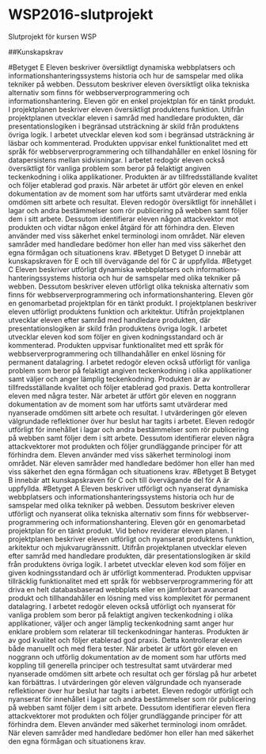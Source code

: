 # WSP2016-slutprojekt
Slutprojekt för kursen WSP


##Kunskapskrav

#Betyget E
Eleven beskriver översiktligt dynamiska webbplatsers och informations­hanterings­systems historia och hur de samspelar med olika tekniker på webben. Dessutom beskriver eleven översiktligt olika tekniska alternativ som finns för webbserver­programmering och informationshantering.
Eleven gör en enkel projektplan för en tänkt produkt. I projektplanen beskriver eleven översiktligt produktens funktion. Utifrån projektplanen utvecklar eleven i samråd med handledare produkten, där presentations­logiken i begränsad utsträckning är skild från produktens övriga logik. I arbetet utvecklar eleven kod som i begränsad utsträckning är läsbar och kommenterad. Produkten uppvisar enkel funktionalitet med ett språk för webbserver­programmering och tillhandahåller en enkel lösning för datapersistens mellan sidvisningar. I arbetet redogör eleven också översiktligt för vanliga problem som beror på felaktigt angiven teckenkodning i olika applikationer.
Produkten är av tillfredsställande kvalitet och följer etablerad god praxis.
När arbetet är utfört gör eleven en enkel dokumentation av de moment som har utförts samt utvärderar med enkla omdömen sitt arbete och resultat.
Eleven redogör översiktligt för innehållet i lagar och andra bestämmelser som rör publicering på webben samt följer dem i sitt arbete. Dessutom identifierar eleven någon attackvektor mot produkten och vidtar någon enkel åtgärd för att förhindra den.
Eleven använder med viss säkerhet enkel terminologi inom området.
När eleven samråder med handledare bedömer hon eller han med viss säkerhet den egna förmågan och situationens krav.
#Betyget D
Betyget D innebär att kunskapskraven för E och till övervägande del för C är uppfyllda.
#Betyget C
Eleven beskriver utförligt dynamiska webbplatsers och informations­hanterings­systems historia och hur de samspelar med olika tekniker på webben. Dessutom beskriver eleven utförligt olika tekniska alternativ som finns för webbserver­programmering och informationshantering.
Eleven gör en genomarbetad projektplan för en tänkt produkt. I projektplanen beskriver eleven utförligt produktens funktion och arkitektur. Utifrån projektplanen utvecklar eleven efter samråd med handledare produkten, där presentations­logiken är skild från produktens övriga logik. I arbetet utvecklar eleven kod som följer en given kodningsstandard och är kommenterad. Produkten uppvisar funktionalitet med ett språk för webbserver­programmering och tillhandahåller en enkel lösning för permanent datalagring. I arbetet redogör eleven också utförligt för vanliga problem som beror på felaktigt angiven teckenkodning i olika applikationer samt väljer och anger lämplig teckenkodning.
Produkten är av tillfredsställande kvalitet och följer etablerad god praxis. Detta kontrollerar eleven med några tester.
När arbetet är utfört gör eleven en noggrann dokumentation av de moment som har utförts samt utvärderar med nyanserade omdömen sitt arbete och resultat. I utvärderingen gör eleven välgrundade reflektioner över hur beslut har tagits i arbetet.
Eleven redogör utförligt för innehållet i lagar och andra bestämmelser som rör publicering på webben samt följer dem i sitt arbete. Dessutom identifierar eleven några attackvektorer mot produkten och följer grundläggande principer för att förhindra dem.
Eleven använder med viss säkerhet terminologi inom området.
När eleven samråder med handledare bedömer hon eller han med viss säkerhet den egna förmågan och situationens krav.
#Betyget B
Betyget B innebär att kunskapskraven för C och till övervägande del för A är uppfyllda.
#Betyget A
Eleven beskriver utförligt och nyanserat dynamiska webbplatsers och informations­hanterings­systems historia och hur de samspelar med olika tekniker på webben. Dessutom beskriver eleven utförligt och nyanserat olika tekniska alternativ som finns för webbserver­programmering och informationshantering.
Eleven gör en genomarbetad projektplan för en tänkt produkt. Vid behov reviderar eleven planen. I projektplanen beskriver eleven utförligt och nyanserat produktens funktion, arkitektur och mjukvarugränssnitt. Utifrån projektplanen utvecklar eleven efter samråd med handledare produkten, där presentations­logiken är skild från produktens övriga logik. I arbetet utvecklar eleven kod som följer en given kodningsstandard och är utförligt kommenterad. Produkten uppvisar tillräcklig funktionalitet med ett språk för webbserver­programmering för att driva en helt databas­baserad webbplats eller en jämförbart avancerad produkt och tillhandahåller en lösning med viss komplexitet för permanent datalagring. I arbetet redogör eleven också utförligt och nyanserat för vanliga problem som beror på felaktigt angiven teckenkodning i olika applikationer, väljer och anger lämplig teckenkodning samt anger hur enklare problem som relaterar till teckenkodningar hanteras.
Produkten är av god kvalitet och följer etablerad god praxis. Detta kontrollerar eleven både manuellt och med flera tester.
När arbetet är utfört gör eleven en noggrann och utförlig dokumentation av de moment som har utförts med koppling till generella principer och testresultat samt utvärderar med nyanserade omdömen sitt arbete och resultat och ger förslag på hur arbetet kan förbättras. I utvärderingen gör eleven välgrundade och nyanserade reflektioner över hur beslut har tagits i arbetet.
Eleven redogör utförligt och nyanserat för innehållet i lagar och andra bestämmelser som rör publicering på webben samt följer dem i sitt arbete. Dessutom identifierar eleven flera attackvektorer mot produkten och följer grundläggande principer för att förhindra dem.
Eleven använder med säkerhet terminologi inom området.
När eleven samråder med handledare bedömer hon eller han med säkerhet den egna förmågan och situationens krav.

